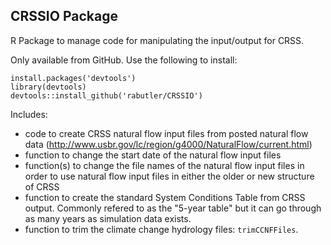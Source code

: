## CRSSIO Package
R Package to manage code for manipulating the input/output for CRSS.

Only available from GitHub. Use the following to install:
```
install.packages('devtools')
library(devtools)
devtools::install_github('rabutler/CRSSIO')
```

Includes:
* code to create CRSS natural flow input files from posted natural flow data (http://www.usbr.gov/lc/region/g4000/NaturalFlow/current.html)
* function to change the start date of the natural flow input files
* function(s) to change the file names of the natural flow input files in order to use natural flow input files in either the older or new structure of CRSS
* function to create the standard System Conditions Table from CRSS output. Commonly refered to as the "5-year table" but it can go through as many years as simulation data exists.
* function to trim the climate change hydrology files: `trimCCNFFiles`.       
